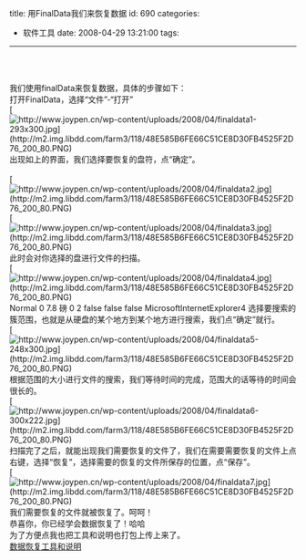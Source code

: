 title: 用FinalData我们来恢复数据
id: 690
categories:
  - 软件工具
date: 2008-04-29 13:21:00
tags:
---

</br>
</br>

<span>我们使用</span><span>finalData</span><span>来恢复数据，具体的步骤如下：</span><span>
</br></span><span>打开</span><span>FinalData</span><span>，选择“文件”</span><span>-</span><span>“打开”
</br></span>[](http://www.joypen.cn/wp-content/uploads/2008/04/finaldata1.jpg)[![http://www.joypen.cn/wp-content/uploads/2008/04/finaldata1-293x300.jpg](http://m2.img.libdd.com/farm3/118/48E585B6FE66C51CE8D30FB4525F2D76_200_80.PNG)</img>](http://www.joypen.cn/wp-content/uploads/2008/04/finaldata1-293x300.jpg)
</br><span>出现如上的界面，我们选择要恢复的盘符，点“确定”。</span><span>
</br>
</br></span>[](http://www.joypen.cn/wp-content/uploads/2008/04/finaldata2.jpg)[![http://www.joypen.cn/wp-content/uploads/2008/04/finaldata2.jpg](http://m2.img.libdd.com/farm3/118/48E585B6FE66C51CE8D30FB4525F2D76_200_80.PNG)</img>](http://www.joypen.cn/wp-content/uploads/2008/04/finaldata2.jpg)
</br>[](http://www.joypen.cn/wp-content/uploads/2008/04/finaldata3.jpg)[![http://www.joypen.cn/wp-content/uploads/2008/04/finaldata3.jpg](http://m2.img.libdd.com/farm3/118/48E585B6FE66C51CE8D30FB4525F2D76_200_80.PNG)</img>](http://www.joypen.cn/wp-content/uploads/2008/04/finaldata3.jpg)
</br><span>此时会对你选择的盘进行文件的扫描。</span><span>
</br></span>[](http://www.joypen.cn/wp-content/uploads/2008/04/finaldata4.jpg)[![http://www.joypen.cn/wp-content/uploads/2008/04/finaldata4.jpg](http://m2.img.libdd.com/farm3/118/48E585B6FE66C51CE8D30FB4525F2D76_200_80.PNG)</img>](http://www.joypen.cn/wp-content/uploads/2008/04/finaldata4.jpg)
</br> Normal 0 7.8 磅 0 2 false false false MicrosoftInternetExplorer4 <span>选择要搜索的簇范围，也就是从硬盘的某个地方到某个地方进行搜索，我们点“确定”就行。</span>
</br>[](http://www.joypen.cn/wp-content/uploads/2008/04/finaldata5.jpg)[![http://www.joypen.cn/wp-content/uploads/2008/04/finaldata5-248x300.jpg](http://m2.img.libdd.com/farm3/118/48E585B6FE66C51CE8D30FB4525F2D76_200_80.PNG)</img>](http://www.joypen.cn/wp-content/uploads/2008/04/finaldata5-248x300.jpg)
</br><span>根据范围的大小进行文件的搜索，我们等待时间的完成，范围大的话等待的时间会很长的。</span>
</br>[](http://www.joypen.cn/wp-content/uploads/2008/04/finaldata6.jpg)[![http://www.joypen.cn/wp-content/uploads/2008/04/finaldata6-300x222.jpg](http://m2.img.libdd.com/farm3/118/48E585B6FE66C51CE8D30FB4525F2D76_200_80.PNG)</img>](http://www.joypen.cn/wp-content/uploads/2008/04/finaldata6-300x222.jpg)
</br><span>扫描完了之后，就能出现我们需要恢复的文件了，我们在需要需要恢复的文件上点右键，选择“恢复”，选择需要的恢复的文件所保存的位置，点“保存”。</span>
</br>[](http://www.joypen.cn/wp-content/uploads/2008/04/finaldata7.jpg)[![http://www.joypen.cn/wp-content/uploads/2008/04/finaldata7.jpg](http://m2.img.libdd.com/farm3/118/48E585B6FE66C51CE8D30FB4525F2D76_200_80.PNG)</img>](http://www.joypen.cn/wp-content/uploads/2008/04/finaldata7.jpg)
</br><span>我们需要恢复的文件就被恢复了。呵呵！</span><span>
</br></span><span>恭喜你，你已经学会数据恢复了！哈哈
</br>为了方便点我也把工具和说明也打包上传上来了。
</br></span>[数据恢复工具和说明](http://www.joypen.cn/wp-content/uploads/2008/04/e695b0e68daee681a2e5a48d.rar)
